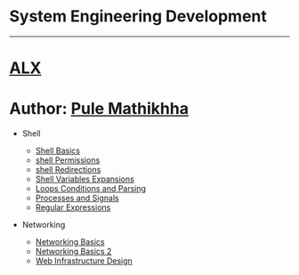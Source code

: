 # System Engineering Development
---
# [ALX](https://www.alxafrica.com)
# Author: [Pule Mathikhha](https://pulemathikha.wordpress.com)

* Shell
     * [Shell Basics](https://github.com/TheeKingZa/alx-system_engineering-devops/tree/master/0x00-shell_basics/README.md)
     * [shell Permissions](https://github.com/TheeKingZa/alx-system_engineering-devops/tree/master/0x01-shell_permissions/README.md)
     * [shell Redirections](https://github.com/TheeKingZa/alx-system_engineering-devops/tree/master/0x02-shell_redirections/README.md)
     * [Shell Variables Expansions](https://github.com/TheeKingZa/alx-system_engineering-devops/tree/master/0x03-shell_variables_expansions/README.md)
     * [Loops Conditions and Parsing](https://github.com/TheeKingZa/alx-system_engineering-devops/tree/master/0x04-loops_conditions_and_parsing/README.md)
     * [Processes and Signals](https://github.com/TheeKingZa/alx-system_engineering-devops/tree/master/0x05-processes_and_signals/README.md)
     * [Regular Expressions](https://github.com/TheeKingZa/alx-system_engineering-devops/tree/master/0x06-regular_expressions/README.md)

* Networking
     * [Networking Basics](https://github.com/TheeKingZa/alx-system_engineering-devops/tree/master/0x07-networking_basics/README.md)
     * [Networking Basics 2](https://github.com/TheeKingZa/alx-system_engineering-devops/tree/master/0x08-networking_basics_2/README.md)
     * [Web Infrastructure Design](https://github.com/TheeKingZa/alx-system_engineering-devops/tree/master/0x09-web_infrastructure_design/README.md)








